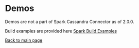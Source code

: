 # Demos

Demos are not a part of Spark Cassandra Connector as of 2.0.0.

Build examples are provided here
[Spark Build Examples](https://github.com/DataStax-Examples/spark-build-examples)

[Back to main page](../README.md)
